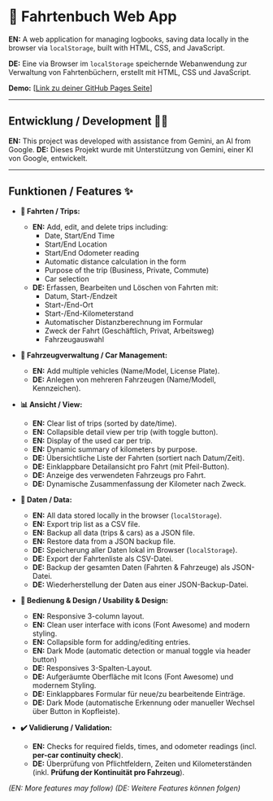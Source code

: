 # 🚗 Fahrtenbuch Web App

**EN:** A web application for managing logbooks, saving data locally in the browser via `localStorage`, built with HTML, CSS, and JavaScript.

**DE:** Eine via Browser im `localStorage` speichernde Webanwendung zur Verwaltung von Fahrtenbüchern, erstellt mit HTML, CSS und JavaScript.

**Demo:** [[Link zu deiner GitHub Pages Seite](https://breiti35.github.io/fahrtenbuch-app/fahrtenbuch.html)]

---

## Entwicklung / Development 🧑‍💻

**EN:** This project was developed with assistance from Gemini, an AI from Google.
**DE:** Dieses Projekt wurde mit Unterstützung von Gemini, einer KI von Google, entwickelt.

---

## Funktionen / Features ✨

* **📝 Fahrten / Trips:**
    * **EN:** Add, edit, and delete trips including:
        * Date, Start/End Time
        * Start/End Location
        * Start/End Odometer reading
        * Automatic distance calculation in the form
        * Purpose of the trip (Business, Private, Commute)
        * Car selection
    * **DE:** Erfassen, Bearbeiten und Löschen von Fahrten mit:
        * Datum, Start-/Endzeit
        * Start-/End-Ort
        * Start-/End-Kilometerstand
        * Automatischer Distanzberechnung im Formular
        * Zweck der Fahrt (Geschäftlich, Privat, Arbeitsweg)
        * Fahrzeugauswahl

* **🚙 Fahrzeugverwaltung / Car Management:**
    * **EN:** Add multiple vehicles (Name/Model, License Plate).
    * **DE:** Anlegen von mehreren Fahrzeugen (Name/Modell, Kennzeichen).

* **📊 Ansicht / View:**
    * **EN:** Clear list of trips (sorted by date/time).
    * **EN:** Collapsible detail view per trip (with toggle button).
    * **EN:** Display of the used car per trip.
    * **EN:** Dynamic summary of kilometers by purpose.
    * **DE:** Übersichtliche Liste der Fahrten (sortiert nach Datum/Zeit).
    * **DE:** Einklappbare Detailansicht pro Fahrt (mit Pfeil-Button).
    * **DE:** Anzeige des verwendeten Fahrzeugs pro Fahrt.
    * **DE:** Dynamische Zusammenfassung der Kilometer nach Zweck.

* **💾 Daten / Data:**
    * **EN:** All data stored locally in the browser (`localStorage`).
    * **EN:** Export trip list as a CSV file.
    * **EN:** Backup all data (trips & cars) as a JSON file.
    * **EN:** Restore data from a JSON backup file.
    * **DE:** Speicherung aller Daten lokal im Browser (`localStorage`).
    * **DE:** Export der Fahrtenliste als CSV-Datei.
    * **DE:** Backup der gesamten Daten (Fahrten & Fahrzeuge) als JSON-Datei.
    * **DE:** Wiederherstellung der Daten aus einer JSON-Backup-Datei.

* **🎨 Bedienung & Design / Usability & Design:**
    * **EN:** Responsive 3-column layout.
    * **EN:** Clean user interface with icons (Font Awesome) and modern styling.
    * **EN:** Collapsible form for adding/editing entries.
    * **EN:** Dark Mode (automatic detection or manual toggle via header button)
    * **DE:** Responsives 3-Spalten-Layout.
    * **DE:** Aufgeräumte Oberfläche mit Icons (Font Awesome) und modernem Styling.
    * **DE:** Einklappbares Formular für neue/zu bearbeitende Einträge.
    * **DE:** Dark Mode (automatische Erkennung oder manueller Wechsel über Button in Kopfleiste).

* **✔️ Validierung / Validation:**
    * **EN:** Checks for required fields, times, and odometer readings (incl. **per-car continuity check**).
    * **DE:** Überprüfung von Pflichtfeldern, Zeiten und Kilometerständen (inkl. **Prüfung der Kontinuität pro Fahrzeug**).

*(EN: More features may follow)*
*(DE: Weitere Features können folgen)*

